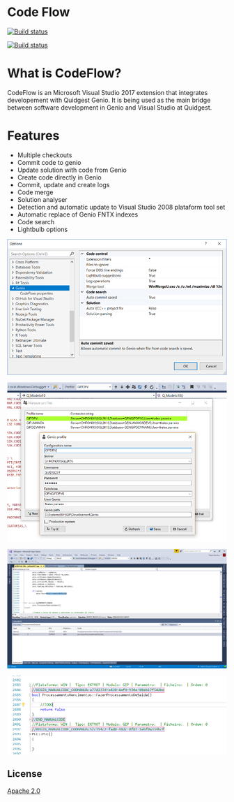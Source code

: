 # Code Flow
[![Build status](https://travis-ci.org/tparreira93/CodeFlow.svg?branch=master)](https://travis-ci.org/tparreira93/CodeFlow)


[![Build status](https://ci.appveyor.com/api/projects/status/euofrovmpm2v7ecd?svg=true)](https://ci.appveyor.com/project/tparreira93/codeflow)

# What is CodeFlow?

CodeFlow is an Microsoft Visual Studio 2017 extension that integrates developement with Quidgest Genio. It is being used as the main bridge between software development in Genio and Visual Studio at Quidgest.

# Features
 - Multiple checkouts
 - Commit code to genio
 - Update solution with code from Genio
 - Create code directly in Genio
 - Commit, update and create logs
 - Code merge
 - Solution analyser
 - Detection and automatic update to Visual Studio 2008 plataform tool set
 - Automatic replace of Genio FNTX indexes
 - Code search
 - Lightbulb options

![Extension options](https://github.com/tparreira93/CodeFlow/blob/master/ManualCode/Apresentacao/exetencaoopcoes.png)

![Checkout management](https://github.com/tparreira93/CodeFlow/blob/master/ManualCode/Apresentacao/gestaoprofiles.png)

![Code search](https://github.com/tparreira93/CodeFlow/blob/master/ManualCode/Apresentacao/pesquisagenio.png)

![Code detection](https://github.com/tparreira93/CodeFlow/blob/master/ManualCode/Apresentacao/beginend.PNG)

## License
[Apache 2.0](LICENSE)
